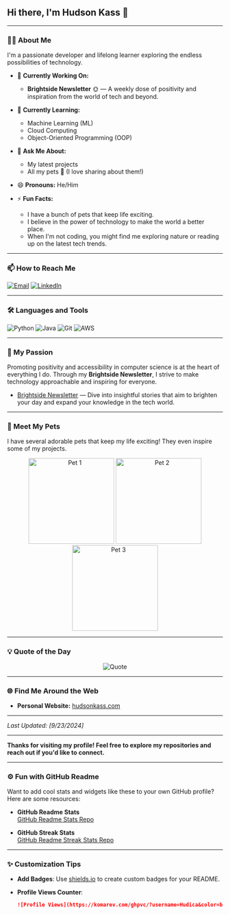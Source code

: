## Hi there, I'm **Hudson Kass** 👋

---

### 🧑‍💻 About Me

I'm a passionate developer and lifelong learner exploring the endless possibilities of technology.

- 🔭 **Currently Working On:**
  - **Brightside Newsletter** 🌞 — A weekly dose of positivity and inspiration from the world of tech and beyond.

- 🌱 **Currently Learning:**
  - Machine Learning (ML)
  - Cloud Computing
  - Object-Oriented Programming (OOP)

- 💬 **Ask Me About:**
  - My latest projects
  - All my pets 🐾 (I love sharing about them!)

- 😄 **Pronouns:** He/Him

- ⚡ **Fun Facts:**
  - I have a bunch of pets that keep life exciting.
  - I believe in the power of technology to make the world a better place.
  - When I'm not coding, you might find me exploring nature or reading up on the latest tech trends.

---

### 📫 How to Reach Me

[![Email](https://img.shields.io/badge/Email-D14836?style=flat&logo=gmail&logoColor=white)](mailto:hudson@kass.net)
[![LinkedIn](https://img.shields.io/badge/LinkedIn-0077B5?style=flat&logo=linkedin&logoColor=white)](https://www.linkedin.com/in/hudson-kass)

---

### 🛠️ Languages and Tools

![Python](https://img.shields.io/badge/Python-3776AB?style=flat&logo=python&logoColor=white)
![Java](https://img.shields.io/badge/Java-007396?style=flat&logo=java&logoColor=white)
![Git](https://img.shields.io/badge/Git-F05032?style=flat&logo=git&logoColor=white)
![AWS](https://img.shields.io/badge/AWS-232F3E?style=flat&logo=amazon-aws&logoColor=white)

---


### 📰 My Passion

Promoting positivity and accessibility in computer science is at the heart of everything I do. Through my **Brightside Newsletter**, I strive to make technology approachable and inspiring for everyone.

- [Brightside Newsletter](https://news.hudica.info) — Dive into insightful stories that aim to brighten your day and expand your knowledge in the tech world.

---

### 🐾 Meet My Pets

I have several adorable pets that keep my life exciting! They even inspire some of my projects.

<p align="center">
  <!-- Replace 'pet1.jpg', 'pet2.jpg', etc., with the actual image paths -->
  <img src="pet1.jpg" alt="Pet 1" width="200"/>
  <img src="pet2.jpg" alt="Pet 2" width="200"/>
  <img src="pet3.jpg" alt="Pet 3" width="200"/>
</p>

---

### 💡 Quote of the Day

<p align="center">
  <img src="https://quotes-github-readme.vercel.app/api?type=horizontal&theme=radical" alt="Quote">
</p>

---

### 🌐 Find Me Around the Web

- **Personal Website:** [hudsonkass.com](https://www.hudica.info)

---

*Last Updated: [9/23/2024]*

---

**Thanks for visiting my profile! Feel free to explore my repositories and reach out if you'd like to connect.**

---

### ⚙️ Fun with GitHub Readme

Want to add cool stats and widgets like these to your own GitHub profile? Here are some resources:

- **GitHub Readme Stats**  
  [GitHub Readme Stats Repo](https://github.com/anuraghazra/github-readme-stats)

- **GitHub Streak Stats**  
  [GitHub Readme Streak Stats Repo](https://github.com/DenverCoder1/github-readme-streak-stats)

---

### ✨ Customization Tips

- **Add Badges**: Use [shields.io](https://shields.io/) to create custom badges for your README.
- **Profile Views Counter**:

  ```markdown
  ![Profile Views](https://komarev.com/ghpvc/?username=Hudica&color=blue)

